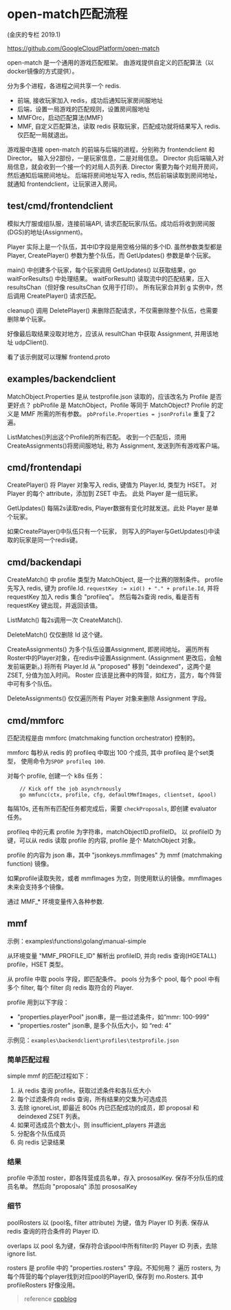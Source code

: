 # open-match匹配流程

(金庆的专栏 2019.1)

https://github.com/GoogleCloudPlatform/open-match

open-match 是一个通用的游戏匹配框架。
由游戏提供自定义的匹配算法（以docker镜像的方式提供）。

分为多个进程，各进程之间共享一个 redis.

* 前端, 接收玩家加入 redis，成功后通知玩家房间服地址
* 后端，设置一局游戏的匹配规则，设置房间服地址
* MMFOrc，启动匹配算法(MMF)
* MMF, 自定义匹配算法，读取 redis 获取玩家，匹配成功就将结果写入 redis. 仅匹配一局就退出。

游戏服中连接 open-match 的前端与后端的进程，分别称为 frontendclient 和 Director。
输入分2部份，一是玩家信息，二是对局信息。
Director 向后端输入对局信息，就会收到一个接一个的对局人员列表.
Director 需要为每个对局开房间，然后通知后端房间地址。
后端将房间地址写入 redis, 然后前端读取到房间地址，就通知 frontendclient，让玩家进入房间。

## test/cmd/frontendclient

模拟大厅服或组队服，连接前端API, 请求匹配玩家/队伍。成功后将收到房间服(DGS)的地址(Assignment)。

Player 实际上是一个队伍，其中ID字段是用空格分隔的多个ID. 
虽然参数类型都是 Player, CreatePlayer() 参数为整个队伍，而 GetUpdates() 参数是单个玩家。

main() 中创建多个玩家，每个玩家调用 GetUpdates() 以获取结果，go waitForResults() 中处理结果。
waitForResult() 读取流中的匹配结果，压入 resultsChan（但好像 resultsChan 仅用于打印）。
所有玩家合并到 g 实例中，然后调用 CreatePlayer() 请求匹配。

cleanup() 调用 DeletePlayer() 来删除匹配请求，不仅需删除整个队伍，也需要删除单个玩家。

好像最后取结果没取对地方，应该从 resultChan 中获取 Assignment, 并用该地址 udpClient().

看了该示例就可以理解 frontend.proto

## examples/backendclient

MatchObject.Properties 是从 testprofile.json 读取的，应该改名为 Profile 是否更好点？
pbProfile 是 MatchObject，Profile 等同于 MatchObject?
Profile 的定义是 MMF 所需的所有参数。
`pbProfile.Properties = jsonProfile` 重复了2遍。

ListMatches()列出这个Profile的所有匹配。
收到一个匹配后，须用CreateAssignments()将房间服地址, 称为 Assignment, 发送到所有游戏客户端。

## cmd/frontendapi

CreatePlayer() 将 Player 对象写入 redis, 键值为 Player.Id, 类型为 HSET。
对 Player 的每个 attribute，添加到 ZSET 中去。
此处 Player 是一组玩家。

GetUpdates() 每隔2s读取redis, Player数据有变化时就发送。此处 Player 是单个玩家。

如果CreatePlayer()中队伍只有一个玩家，
则写入的Player与GetUpdates()中读取的玩家是同一个redis键。

## cmd/backendapi

CreateMatch() 中 profile 类型为 MatchObject, 是一个比赛的限制条件。
profile 先写入 redis, 键为 profile.Id.
`requestKey := xid() + "." + profile.Id`,
并将 requestKey 加入 redis 集合 "profileq"。
然后每2s查询 redis, 看是否有 requestKey 键出现，并返回该值。

ListMatch() 每2s调用一次 CreateMatch().

DeleteMatch() 仅仅删除 Id 这个键。

CreateAssignments() 为多个队伍设置Assignment, 即房间地址。
遍历所有Roster中的Player对象，在redis中设置Assignment.
(Assignment 更改后，会触发前端更新。)
将所有 Player.Id 从 "proposed" 移到 "deindexed"，这两个是 ZSET, 分值为加入时间。
Roster 应该是比赛中的阵营，如红方，蓝方，每个阵营中可有多个队伍。

DeleteAssignments() 仅仅遍历所有 Player 对象来删除 Assignment 字段。

## cmd/mmforc

匹配流程是由 mmforc (matchmaking function orchestrator) 控制的。

mmforc 每秒从 redis 的 profileq 中取出 100 个成员, 其中 profileq 是个set类型，
使用命令为`SPOP profileq 100`.

对每个 profile, 创建一个 k8s 任务：

```
    // Kick off the job asynchrnously
    go mmfunc(ctx, profile, cfg, defaultMmfImages, clientset, &pool)
```

每隔10s, 还有所有匹配任务都完成后，需要 `checkProposals`, 即创建 evaluator 任务。

profileq 中的元素 profile 为字符串，matchObjectID.profileID。
以 profileID 为键，可以从 redis 读取 profile 的内容, profile 是个 MatchObject 对象。

profile 的内容为 json 串，其中 "jsonkeys.mmfImages" 为 mmf (matchmaking function) 镜像。

如果profile读取失败，或者 mmfImages 为空，则使用默认的镜像。mmfImages 未来会支持多个镜像。

通过 MMF_* 环境变量传入各种参数.

## mmf

示例：examples\functions\golang\manual-simple

从环境变量 "MMF_PROFILE_ID" 解析出 profileID, 并向 redis 查询(HGETALL) profile，HSET 类型。

从 profile 中取 pools 字段，即匹配条件。
pools 分为多个 pool, 每个 pool 中有多个 filter, 每个 filter 向 redis 取符合的 Player.

profile 用到以下字段：

* "properties.playerPool"
  json串，是一些过滤条件，如“mmr: 100-999”
* "properties.roster"
  json串, 是多个队伍大小，如 “red: 4”

示例见：`examples\backendclient\profiles\testprofile.json`

### 简单匹配过程

simple mmf 的匹配过程如下：

1. 从 redis 查询 profile，获取过滤条件和各队伍大小
1. 每个过滤条件向 redis 查询，所有结果的交集为可选成员
1. 去除 ignoreList, 即最近 800s 内已匹配成功的成员，即 proposal 和 deindexed ZSET 列表。
1. 如果可选成员个数太小，则 insufficient_players 并退出
1. 分配各个队伍成员
1. 向 redis 记录结果

### 结果

profile 中添加 roster，即各阵营成员名单，存入 prososalKey.
保存不分队伍的成员名单。
然后向 "proposalq" 添加 prososalKey

### 细节

poolRosters 以 (pool名, filter attribute) 为键，值为 Player ID 列表. 
保存从 redis 查询的符合条件的 Player ID.

overlaps 以 pool 名为键，保存符合该pool中所有filter的 Player ID 列表，去除 ignore list.

rosters 是 profile 中的 "properties.rosters" 字段。不知何用？
遍历 rosters, 为每个阵营的每个player找到对应pool的PlayerID, 保存到 mo.Rosters.
其中 profileRosters 好像没用。



>reference
[cppblog](http://www.cppblog.com/jinq0123/archive/2019/01/31/216228.html)
